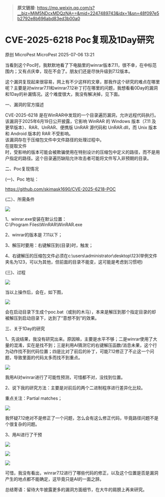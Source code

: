 > **原文链接**: https://mp.weixin.qq.com/s?__biz=MjM5NDcxMDQzNA==&mid=2247489743&idx=1&sn=48f097e5b2792e8b696abd83ed3b00a0

#  CVE-2025-6218 Poc复现及1Day研究  
原创 MicroPest  MicroPest   2025-07-06 13:21  
  
当看到这个Poc时，我默默地看了下电脑里的winrar版本7.11，很不幸，在中标范围内；又有点庆幸，现在不会了。朋友们还是尽快升级到7.12版本。  
  
这个漏洞复现起来很容易，网上有不少这样的文章，那我作这个研究的难点在哪里呢？主要是对winrar7.11和winrar7.12补丁打在哪里的问题，我想看看0Day的漏洞和1Day的补漏情况。这个难度很大，我没有解决掉，见下面。  
  
一、漏洞的官方描述  
  
CVE-2025-6218 是在WinRAR中发现的一个目录遍历漏洞，允许远程代码执行。该漏洞于2025年6月19日公开披露，它影响 WinRAR 的 Windows 版本（7.11 及更早版本）、RAR、UnRAR、便携版 UnRAR 源代码和 UnRAR.dll，而 Unix 版本和 Android 版本的 RAR 不受影响。  
该漏洞存在于压缩包文件中文件路径的处理过程中。  
在提取文件  
时，受影响的版本可能会被欺骗使用在特别设计的压缩包中定义的路径，而不是用户指定的路径。这个目录遍历缺陷允许攻击者可能将文件写入非预期的目录。  
  
二、Poc复现情况  
  
(一)、Poc 地址：  
  
https://github.com/skimask1690/CVE-2025-6218-POC  
  
(二）、所需条件  
  
![](https://mmbiz.qpic.cn/sz_mmbiz_png/2hnvgPYNzpI3YWXdhzibXNDMhRniciclgu6lPGCiak9acibYBhOBzQtjarJkZp96s3dB5mbYIOia8tmicY1NrxYTXltew/640?wx_fmt=png&from=appmsg "")  
  
1、winrar.exe安装在默认位置：  
C:\Program Files\WinRAR\WinRAR.exe  
  
2、winrar的版本是 7.11以下；  
  
3、解压时要用：右键解压到{目录}时，触发；  
  
4、右键解压的压缩包文件必须在c:\users\administrator\desktop\123(举例文件夹名为123，可以为其他，但前面的目录不能变，这可能是考虑到习惯吧)  
  
(三)、过程  
  
![](https://mmbiz.qpic.cn/sz_mmbiz_png/2hnvgPYNzpI3YWXdhzibXNDMhRniciclgu62WD6sVhqDXicUqJ6dF0Yg1UpWdibeOjIMFPKYMywL5zPYy1bGEaCiayLg/640?wx_fmt=png&from=appmsg "")  
  
当以上操作后，会在，如下图，  
  
![](https://mmbiz.qpic.cn/sz_mmbiz_png/2hnvgPYNzpIve2tt1kyUTzSggYtLhqTsPdsGw5VmgfOO68wMhhsbqD1Ndq3hHekvF9oKvPMQoslIpAkFYJX3uA/640?wx_fmt=png&from=appmsg "")  
  
会在启动目录下生成个poc.bat（或别的木马），本来是解压到那个指定目录的却被解压到启动目录下，达到了“意想不到”的效果。  
  
三、关于1Day的研究  
  
1、先说结果，我没有研究出来。原因嘛，主要是水平不够；二是winrar使用了大量的混淆，实在是找不到；三是利用AI猜测它的右键解压函数/消息未果，这个行为动作找不到代码位置；四是比对了前后的补丁，可能7.12修正了不止这一个问题，导致里面的代码太多而找不到重点。  
  
![](https://mmbiz.qpic.cn/sz_mmbiz_png/2hnvgPYNzpIve2tt1kyUTzSggYtLhqTsNCut2GD1wiaK4jAQ4Ru3micWIzX2lqqvLxic3QncqcaMeGMTbK20DWWaQ/640?wx_fmt=png&from=appmsg "")  
  
我用AI对winrar进行了可能性预测，可惜都不对，没找到位置。  
  
2、说下我的研究方法：主要是对前后的两个二进制程序进行差异化比较。  
  
重点关注：Partial matches；  
  
![](https://mmbiz.qpic.cn/sz_mmbiz_png/2hnvgPYNzpIve2tt1kyUTzSggYtLhqTsq0Xp8CAXf59ACuZO3SJ6xRmJEGh8KPMc6FCx6ydIsvouuT9ET9rJlg/640?wx_fmt=png&from=appmsg "")  
  
我怀疑7.12绝对不是修正了一个问题，怎么会有这么修正代码，毕竟路径问题不是个很复杂的问题。  
  
3、用AI进行了干预  
  
![](https://mmbiz.qpic.cn/sz_mmbiz_png/2hnvgPYNzpIve2tt1kyUTzSggYtLhqTsZZ62hveVUdO5fibRf9FtvOWicyqNbzLNBicFSPmSYxTxXCvK8nvZ4eL5g/640?wx_fmt=png&from=appmsg "")  
  
![](https://mmbiz.qpic.cn/sz_mmbiz_png/2hnvgPYNzpIve2tt1kyUTzSggYtLhqTsmicDakScpeujBJGaLTU9gibHsUxTQhgADqCLIAkQd4eCPtou1aV10XKg/640?wx_fmt=png&from=appmsg "")  
  
![](https://mmbiz.qpic.cn/sz_mmbiz_png/2hnvgPYNzpIve2tt1kyUTzSggYtLhqTsBhmyeYKl579ibib80pnzkQUof6Z9UoOQRT7frUavVy1dIqdib87CZEVfg/640?wx_fmt=png&from=appmsg "")  
  
可惜，我没有看出，winrar7.12进行了哪些代码的修正，以及这个位置是否是漏洞产生的地点都不能确定，这毕竟只是AI的一面之辞。  
  
总结寄语：留待大牛披露更多的漏洞方面细节，在大牛的肩膀上再来研究。  
  
  
